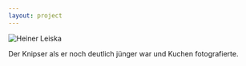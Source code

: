 ```yaml
---
layout: project
---
```


![Heiner Leiska](https://www.leiska.de/img/uploads/LEISKA_201109b04b.jpg "Heiner Leiska")

Der Knipser
als er noch deutlich jünger war und Kuchen fotografierte.
